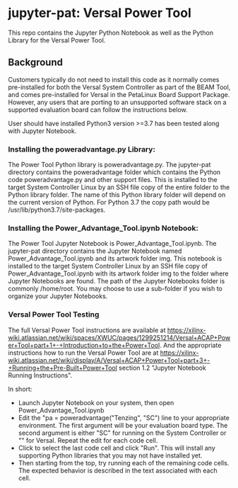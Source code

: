 # jupyter-pat: Versal Power Tool

This repo contains the Jupyter Python Notebook as well as the Python Library for the Versal Power Tool.

## Background

Customers typically do not need to install this code as it normally comes pre-installed for both the Versal System Controller as part of the BEAM Tool, and comes pre-installed for Versal in the PetaLinux Board Support Package. However, any users that are porting to an unsupported software stack on a supported evaluation board can follow the instructions below. 

User should have installed Python3 version >=3.7 has been tested along with Jupyter Notebook.

### Installing the poweradvantage.py Library:

The Power Tool Python library is poweradvantage.py. The jupyter-pat directory contains the poweradvantage folder which contains the Python code poweradvantage.py and other support files. This is installed to the target System Controller Linux by an SSH file copy of the entire folder to the Python library folder. The name of this Python library folder will depend on the current version of Python. For Python 3.7 the copy path would be /usr/lib/python3.7/site-packages.

### Installing the Power_Advantage_Tool.ipynb Notebook:

The Power Tool Jupyter Notebook is Power_Advantage_Tool.ipynb. The jupyter-pat directory contains the Jupyter Notebook named Power_Advantage_Tool.ipynb and its artwork folder img. This notebook is installed to the target System Controller Linux by an SSH file copy of Power_Advantage_Tool.ipynb with its artwork folder img to the folder where Jupyter Notebooks are found. The path of the Jupyter Notebooks folder is commonly /home/root. You may choose to use a sub-folder if you wish to organize your Jupyter Notebooks.

### Versal Power Tool Testing

The full Versal Power Tool instructions are available at https://xilinx-wiki.atlassian.net/wiki/spaces/XWUC/pages/1299251214/Versal+ACAP+Power+Tool+part+1+-+Introduction+to+the+Power+Tool. And the appropriate instructions how to run the Versal Power Tool are at https://xilinx-wiki.atlassian.net/wiki/display/A/Versal+ACAP+Power+Tool+part+3+-+Running+the+Pre-Built+Power+Tool section 1.2 "Jupyter Notebook Running Instructions".

In short:

- Launch Jupyter Notebook on your system, then open Power_Advantage_Tool.ipynb
- Edit the "pa = poweradvantage("Tenzing", "SC") line to your appropriate environment. The first argument will be your evaluation board type. The second  argument is either "SC" for running on the System Controller or "" for  Versal. Repeat the edit for each code cell.
- Click to select the last code cell and click "Run".  This will install any supporting Python libraries that you may not have installed yet.
- Then starting from the top, try running each of the remaining code cells. The expected behavior is described in the text associated with each cell.  